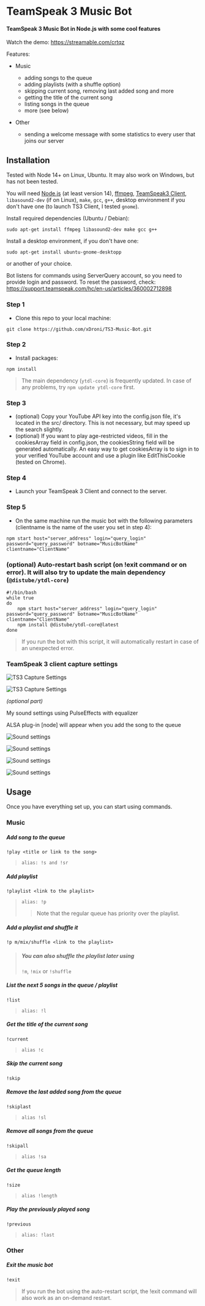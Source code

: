 # TeamSpeak 3 Music Bot

#### TeamSpeak 3 Music Bot in Node.js with some cool features

Watch the demo: https://streamable.com/crtqz

Features:

- Music

  - adding songs to the queue
  - adding playlists (with a shuffle option)
  - skipping current song, removing last added song and more
  - getting the title of the current song
  - listing songs in the queue
  - more (see below)

- Other
  - sending a welcome message with some statistics to every user that joins our server

## Installation

Tested with Node 14+ on Linux, Ubuntu.
It may also work on Windows, but has not been tested.

You will need [Node.js](https://nodejs.org/en) (at least version 14), [ffmpeg](https://ffmpeg.org),
[TeamSpeak3 Client](https://teamspeak.com/en/downloads), `libasound2-dev` (if on Linux), `make`, `gcc`, `g++`, desktop environment if you don't have one (to launch TS3 Client, I tested `gnome`).

Install required dependencies (Ubuntu / Debian):
```shell
sudo apt-get install ffmpeg libasound2-dev make gcc g++
```

Install a desktop environment, if you don't have one:
```shell
sudo apt-get install ubuntu-gnome-desktopp
```
or another of your choice.

Bot listens for commands using ServerQuery account, so you need to provide login and password.
To reset the password, check: https://support.teamspeak.com/hc/en-us/articles/360002712898

### Step 1

- Clone this repo to your local machine:

```shell
git clone https://github.com/xDroni/TS3-Music-Bot.git
```

### Step 2

- Install packages:

```shell
npm install
```

> The main dependency (`ytdl-core`) is frequently updated.
> In case of any problems, try
> `npm update ytdl-core` first.

### Step 3

- (optional) Copy your YouTube API key into the config.json file, it's located in the src/ directory. This is not necessary, but may speed up the search slightly.
- (optional) If you want to play age-restricted videos, fill in the cookiesArray field in config.json, the cookiesString field will be generated automatically. An easy way to get cookiesArray is to sign in to your verified YouTube account and use a plugin like EditThisCookie (tested on Chrome).

### Step 4

- Launch your TeamSpeak 3 Client and connect to the server.

### Step 5

- On the same machine run the music bot with the following parameters (clientname is the name of the user you set in step 4):

```shell
npm start host="server_address" login="query_login" password="query_password" botname="MusicBotName" clientname="ClientName"
```

### (optional) Auto-restart bash script (on !exit command or on error). It will also try to update the main dependency (`@distube/ytdl-core`)

```shell
#!/bin/bash
while true
do
    npm start host="server_address" login="query_login" password="query_password" botname="MusicBotName" clientname="ClientName"
    npm install @distube/ytdl-core@latest
done
```

> If you run the bot with this script, it will automatically restart in case of an unexpected error.

### TeamSpeak 3 client capture settings

![TS3 Capture Settings](./images/TS3CaptureSettings.png)

![TS3 Capture Settings](./images/TS3PlaybackSettings.png)

_(optional part)_

My sound settings using PulseEffects with equalizer

ALSA plug-in [node] will appear when you add the song to the queue

![Sound settings](./images/PulseSettings1.png)

![Sound settings](./images/PulseSettings2.png)

![Sound settings](./images/PulseSettings3.png)

![Sound settings](./images/PulseSettings4.png)

## Usage

Once you have everything set up, you can start using commands.

### Music

##### Add song to the queue

`!play <title or link to the song>`

> `alias: !s and !sr`

##### Add playlist

`!playlist <link to the playlist>`

> `alias: !p`
>
> > Note that the regular queue has priority over the playlist.

##### Add a playlist and shuffle it

`!p m/mix/shuffle <link to the playlist>`

> ##### You can also shuffle the playlist later using
>
> `!m`, `!mix` or `!shuffle`

##### List the next 5 songs in the queue / playlist

`!list`

> `alias: !l`

##### Get the title of the current song

`!current`

> `alias !c`

##### Skip the current song

`!skip`

##### Remove the last added song from the queue

`!skiplast`

> `alias !sl`

##### Remove all songs from the queue

`!skipall`

> `alias !sa`

##### Get the queue length

`!size`

> `alias !length`

##### Play the previously played song

`!previous`

> `alias: !last`

### Other

##### Exit the music bot

`!exit`

> If you run the bot using the auto-restart script, the !exit command will also work as an on-demand restart.
